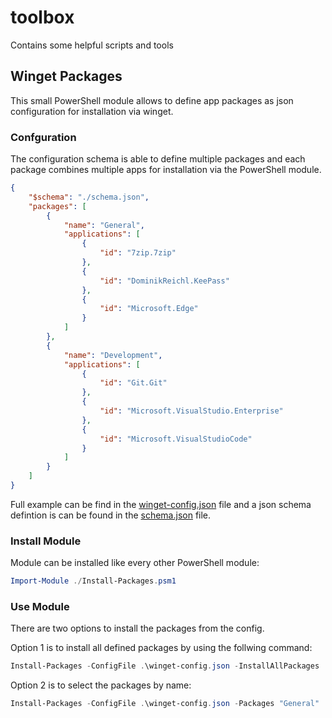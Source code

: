 # toolbox
Contains some helpful scripts and tools

## Winget Packages
This small PowerShell module allows to define app packages as json configuration for installation via winget.

### Confguration
The configuration schema is able to define multiple packages and each package combines multiple apps for installation via the PowerShell module.

``` JSON
{
    "$schema": "./schema.json",
    "packages": [
        {
            "name": "General",
            "applications": [
                {
                    "id": "7zip.7zip"
                },
                {
                    "id": "DominikReichl.KeePass"
                },
                {
                    "id": "Microsoft.Edge"
                }
            ]
        },
        {
            "name": "Development",
            "applications": [
                {
                    "id": "Git.Git"
                },
                {
                    "id": "Microsoft.VisualStudio.Enterprise"
                },
                {
                    "id": "Microsoft.VisualStudioCode"
                }
            ]
        }
    ]
}
```
Full example can be find in the [winget-config.json](./src/package-manager/winget/winget-config.json) file and a json schema defintion is can be found in the [schema.json](src/package-manager/winget/schema.json) file.

### Install Module
Module can be installed like every other PowerShell module:
``` PowerShell
Import-Module ./Install-Packages.psm1
```

### Use Module

There are two options to install the packages from the config.

Option 1 is to install all defined packages by using the follwing command:
``` PowerShell
Install-Packages -ConfigFile .\winget-config.json -InstallAllPackages
```

Option 2 is to select the packages by name:
``` PowerShell
Install-Packages -ConfigFile .\winget-config.json -Packages "General"
```
